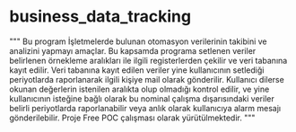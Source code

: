 # business_data_tracking
"""
Bu program  İşletmelerde bulunan otomasyon verilerinin takibini ve analizini yapmayı amaçlar.
Bu kapsamda programa setlenen veriler belirlenen örnekleme aralıkları ile ilgili registerlerden çekilir ve veri tabanına kayıt edilir.
Veri tabanına kayıt edilen veriler yine kullanıcının setlediği periyotlarda raporlanarak ilgili kişiye mail olarak gönderilir.
Kullanıcı dilerse okunan değerlerin istenilen aralıkta olup olmadığı kontrol edilir, ve yine kullanıcının isteğine bağlı olarak bu nominal çalışma dışarısındaki veriler
belirli periyotlarda raporlanabilir veya anlık olarak kullanıcıya alarm mesajı gönderilebilir.
Proje Free POC çalışması olarak yürütülmektedir.
"""
